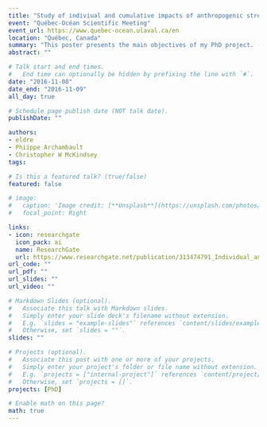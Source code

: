 ```yaml
---
title: "Study of indiviual and cumulative impacts of anthropogenic stressors on the ecosystems of Sept-Îles"
event: "Québec-Océan Scientific Meeting"
event_url: https://www.quebec-ocean.ulaval.ca/en
location: "Québec, Canada"
summary: "This poster presents the main objectives of my PhD project. (poster in French)"
abstract: ""

# Talk start and end times.
#   End time can optionally be hidden by prefixing the line with `#`.
date: "2016-11-08"
date_end: "2016-11-09"
all_day: true

# Schedule page publish date (NOT talk date).
publishDate: ""

authors:
- eldre
- Phiippe Archambault
- Christopher W McKindsey
tags:

# Is this a featured talk? (true/false)
featured: false

# image:
#   caption: 'Image credit: [**Unsplash**](https://unsplash.com/photos/bzdhc5b3Bxs)'
#   focal_point: Right

links:
- icon: researchgate
  icon_pack: ai
  name: ResearchGate
  url: https://www.researchgate.net/publication/313474791_Individual_and_cumulative_impacts_of_anthropogenic_stressors_on_benthic_ecosystems_around_Sept-Iles_Quebec
url_code: ""
url_pdf: ""
url_slides: ""
url_video: ""

# Markdown Slides (optional).
#   Associate this talk with Markdown slides.
#   Simply enter your slide deck's filename without extension.
#   E.g. `slides = "example-slides"` references `content/slides/example-slides.md`.
#   Otherwise, set `slides = ""`.
slides: ""

# Projects (optional).
#   Associate this post with one or more of your projects.
#   Simply enter your project's folder or file name without extension.
#   E.g. `projects = ["internal-project"]` references `content/project/deep-learning/index.md`.
#   Otherwise, set `projects = []`.
projects: [PhD]

# Enable math on this page?
math: true
---
```

